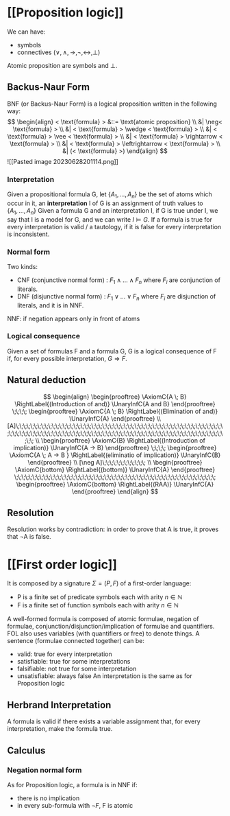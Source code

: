 
# [[Proposition logic]]

We can have:
- symbols 
- connectives ($\vee, \wedge, \rightarrow, \neg, \leftrightarrow, \bot$)

Atomic proposition are symbols and $\bot$.

## Backus-Naur Form
BNF (or Backus-Naur Form) is a logical proposition written in the following way:
$$
\begin{align}
< \text{formula} > &::= \text{atomic proposition} \\
&| \neg< \text{formula} > \\
&| < \text{formula} > \wedge < \text{formula} > \\
&| < \text{formula} > \vee < \text{formula} > \\
&| < \text{formula} > \rightarrow < \text{formula} > \\
&| < \text{formula} > \leftrightarrow < \text{formula} > \\
&| (< \text{formula} >)
\end{align}
$$
![[Pasted image 20230628201114.png]]

### Interpretation
Given a propositional formula G, let $\{A_1, \dots, A_n\}$ be the set of atoms which occur in it, an __interpretation__ I of G is an assignment of truth values to $\{A_1, \dots, A_n\}$
Given a formula G and an interpretation I, if G is true under I, we say that I is a model for G, and we can write $I \models G$.
If a formula is true for every interpretation is valid / a tautology, if it is false for every interpretation is inconsistent.

### Normal form
Two kinds:
- CNF (conjunctive normal form) : $F_1 \wedge \dots \wedge F_n$ where $F_i$ are conjunction of literals. 
- DNF (disjunctive normal form) : $F_1 \vee \dots \vee F_n$ where $F_i$ are disjunction of literals, and it is in NNF.

NNF: if negation appears only in front of atoms

### Logical consequence
Given a set of formulas F and a formula G, G is a logical consequence of F if, for every possible interpretation, $G \Rightarrow F$. 

## Natural deduction

$$
\begin{align}
\begin{prooftree}
\AxiomC{A \; B}
\RightLabel{(Introduction of and)}
\UnaryInfC{A and B}
\end{prooftree}
\;\;\;\;
\begin{prooftree}
\AxiomC{A \; B}
\RightLabel{(Elimination of and)}
\UnaryInfC{A}
\end{prooftree}
\\
[A]\;\;\;\;\;\;\;\;\;\;\;\;\;\;\;\;\;\;\;\;\;\;\;\;\;\;\;\;\;\;\;\;\;\;\;\;\;\;\;\;\;\;\;\;\;\;\;\;\;\;\;\;\;\;\;\;\;\;\;\;\;\;\;\;\;\;\;\;\;\;\;\;\;\;\;\;\;\;\;\;\;\;\;\;\;\;\;\;\;\;\;\;\;\;\;\;\;\;\;\;\;\;\;\;\;\;\;\;\;\;\;\;\;\;\;\;\;\;\;\;
\\
\begin{prooftree}
\AxiomC{B}
\RightLabel{(Introduction of implication)}
\UnaryInfC{A -> B}
\end{prooftree}
\;\;\;\;
\begin{prooftree}
\AxiomC{A \; A -> B }
\RightLabel{(eliminatio of implication)}
\UnaryInfC{B}
\end{prooftree}
\\
[\neg A]\;\;\;\;\;\;\;\;\;\;\;\;
\\
\begin{prooftree}
\AxiomC{bottom}
\RightLabel{(bottom)}
\UnaryInfC{A}
\end{prooftree}
\;\;\;\;\;\;\;\;\;\;\;\;\;\;\;\;\;\;\;\;\;\;\;\;\;\;\;\;\;\;\;\;\;\;\;\;\;\;\;\;\;\;\;\;\;\;\;\;\;\;\;\;\;\;\;\;
\begin{prooftree}
\AxiomC{bottom}
\RightLabel{(RAA)}
\UnaryInfC{A}
\end{prooftree}
\end{align}
$$

## Resolution

Resolution works by contradiction: in order to prove that A is true, it proves that $\neg$A is false.


# [[First order logic]]

It is composed by a signature $\Sigma = (P,F)$ of a first-order language:
- P is a finite set of predicate symbols each with arity $n \in \mathbb{N}$
- F is a finite set of function symbols each with arity $n \in \mathbb{N}$

A well-formed formula is composed of atomic formulae, negation of formulae, conjunction/disjunction/implication of formulae and quantifiers.
FOL also uses variables (with quantifiers or free) to denote things.
A sentence (formulae connected together) can be:
 - valid: true for every interpretation
 - satisfiable: true for some interpretations
 - falsifiable: not true for some interpretation
 - unsatisfiable: always false
An interpretation is the same as for Proposition logic

## Herbrand Interpretation

A formula is valid if there exists a variable assignment that, for every interpretation, make the formula true.


## Calculus

### Negation normal form
As for Proposition logic, a formula is in NNF if:
- there is no implication
- in every sub-formula with $\neg F$, F is atomic

